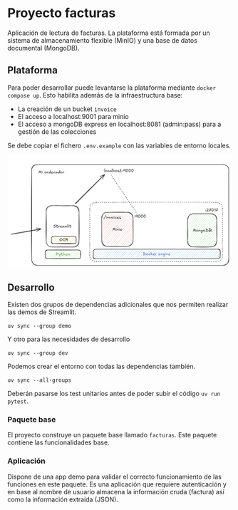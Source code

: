 # Proyecto facturas

Aplicación de lectura de facturas. La plataforma está formada por un sistema de almacenamiento flexible (MinIO) y una base de datos documental (MongoDB).

## Plataforma

Para poder desarrollar puede levantarse la plataforma mediante `docker compose up`. Esto habilita además de la infraestructura base:

* La creación de un bucket `invoice`
* El acceso a localhost:9001 para minio
* El acceso a mongoDB express en localhost:8081 (admin:pass) para a gestión de las colecciones

Se debe copiar el fichero `.env.example` con las variables de entorno locales.

![](assets/arquitectura.png)

## Desarrollo

Existen dos grupos de dependencias adicionales que nos permiten realizar las demos de Streamlit.

```
uv sync --group demo
```

Y otro para las necesidades de desarrollo

```
uv sync --group dev
```

Podemos crear el entorno con todas las dependencias también.

```
uv sync --all-groups
```

Deberán pasarse los test unitarios antes de poder subir el código `uv run pytest`.

### Paquete base

El proyecto construye un paquete base llamado `facturas`. Este paquete contiene las funcionalidades base.


### Aplicación

Dispone de una app demo para validar el correcto funcionamiento de las funciones en este paquete. Es una aplicación que requiere autenticación y en base al nombre de usuario almacena la información cruda (factura) así como la información extraída (JSON).

